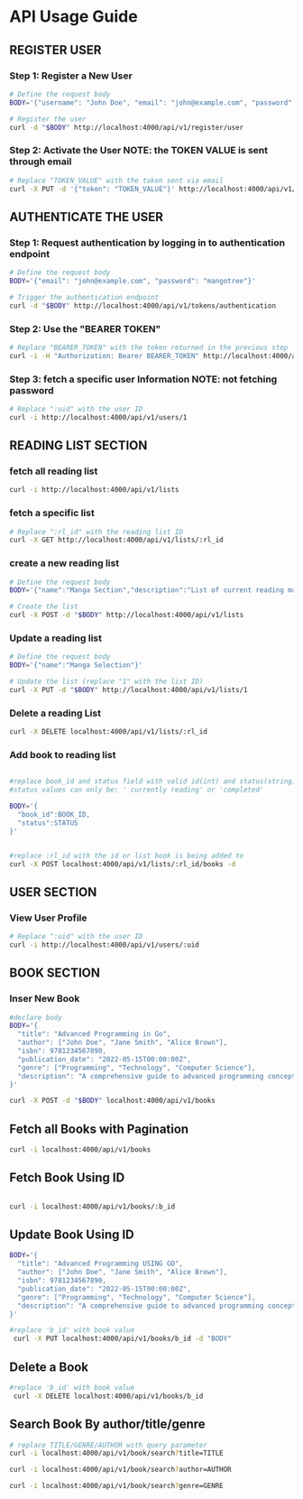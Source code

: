 # API Usage Guide
 ## REGISTER USER

### Step 1: Register a New User
```bash
# Define the request body
BODY='{"username": "John Doe", "email": "john@example.com", "password": "mangotree"}'

# Register the user
curl -d "$BODY" http://localhost:4000/api/v1/register/user
```

### Step 2: Activate the User **NOTE: the TOKEN VALUE is sent through email**
```bash
# Replace "TOKEN_VALUE" with the token sent via email
curl -X PUT -d '{"token": "TOKEN_VALUE"}' http://localhost:4000/api/v1/users/activated
```
 ## AUTHENTICATE THE USER

### Step 1: Request authentication by logging in to authentication endpoint

```bash
# Define the request body
BODY='{"email": "john@example.com", "password": "mangotree"}'

# Trigger the authentication endpoint
curl -d "$BODY" http://localhost:4000/api/v1/tokens/authentication
```

### Step 2: Use the "BEARER TOKEN"
 ```bash
# Replace "BEARER_TOKEN" with the token returned in the previous step
curl -i -H "Authorization: Bearer BEARER_TOKEN" http://localhost:4000/api/v1/healthcheck
```

### Step 3: fetch a specific user Information NOTE: not fetching password
``` bash
# Replace ":uid" with the user ID
curl -i http://localhost:4000/api/v1/users/1
```
 ## READING LIST SECTION 

### fetch all reading list
``` bash
curl -i http://localhost:4000/api/v1/lists
```

### fetch a specific list
``` bash
# Replace ":rl_id" with the reading list ID
curl -X GET http://localhost:4000/api/v1/lists/:rl_id

```

### create a new reading list
``` bash
# Define the request body
BODY='{"name":"Manga Section","description":"List of current reading manga", "created_by":1}'

# Create the list
curl -X POST -d "$BODY" http://localhost:4000/api/v1/lists
```

### Update a reading list
``` bash
# Define the request body
BODY='{"name":"Manga Selection"}'

# Update the list (replace "1" with the list ID)
curl -X PUT -d "$BODY" http://localhost:4000/api/v1/lists/1
```


### Delete a reading List
```bash
curl -X DELETE localhost:4000/api/v1/lists/:rl_id
```

### Add book to reading list
```bash

#replace book_id and status field with valid id(int) and status(string) values
#status values can only be: ' currently reading' or 'completed'

BODY='{
  "book_id":BOOK_ID, 
  "status":STATUS
}'


#replace :rl_id with the id or list book is being added to
curl -X POST localhost:4000/api/v1/lists/:rl_id/books -d
```

## USER SECTION

### View User Profile 

```bash
# Replace ":uid" with the user ID
curl -i http://localhost:4000/api/v1/users/:uid
```

 ## BOOK SECTION

### Inser New Book

```bash 
#declare body
BODY='{
  "title": "Advanced Programming in Go",
  "author": ["John Doe", "Jane Smith", "Alice Brown"],
  "isbn": 9781234567890,
  "publication_date": "2022-05-15T00:00:00Z",
  "genre": ["Programming", "Technology", "Computer Science"],
  "description": "A comprehensive guide to advanced programming concepts and techniques in Go."
}'

curl -X POST -d "$BODY" localhost:4000/api/v1/books
```

## Fetch all Books with Pagination

```bash 
curl -i localhost:4000/api/v1/books
```

## Fetch Book Using ID
 ```bash

 curl -i localhost:4000/api/v1/books/:b_id

 ```

 ## Update Book Using ID
```bash
BODY='{
  "title": "Advanced Programming USING GO",
  "author": ["John Doe", "Jane Smith", "Alice Brown"],
  "isbn": 9781234567890,
  "publication_date": "2022-05-15T00:00:00Z",
  "genre": ["Programming", "Technology", "Computer Science"],
  "description": "A comprehensive guide to advanced programming concepts and techniques in Go."
}'

#replace 'b_id' with book value
 curl -X PUT localhost:4000/api/v1/books/b_id -d "BODY"

 ```

## Delete a Book
```bash
#replace 'b_id' with book value
 curl -X DELETE localhost:4000/api/v1/books/b_id
```

## Search Book By author/title/genre
```bash
# replace TITLE/GENRE/AUTHOR with query parameter
curl -i localhost:4000/api/v1/book/search?title=TITLE

curl -i localhost:4000/api/v1/book/search?author=AUTHOR

curl -i localhost:4000/api/v1/book/search?genre=GENRE
```